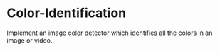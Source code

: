 # Color-Identification
Implement an image color detector which identifies all the colors in an image or video.
